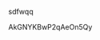 sdfwqq















































































AkGNYKBwP2qAeOn5Qy
